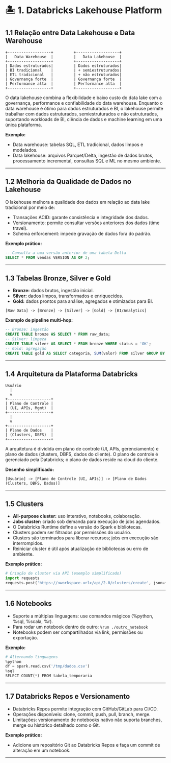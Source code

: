 # 🏝️ 1. Databricks Lakehouse Platform

## 1.1 Relação entre Data Lakehouse e Data Warehouse

```
+-------------------+         +-------------------+
|   Data Warehouse  |         |   Data Lakehouse  |
+-------------------+         +-------------------+
| Dados estruturados|         | Dados estruturados|
| BI tradicional    |         | + semiestruturados|
| ETL tradicional   |         | + não estruturados|
| Governança forte  |         | Governança forte  |
| Performance alta  |         | Performance alta  |
+-------------------+         +-------------------+
```
O data lakehouse combina a flexibilidade e baixo custo do data lake com a governança, performance e confiabilidade do data warehouse. Enquanto o data warehouse é ótimo para dados estruturados e BI, o lakehouse permite trabalhar com dados estruturados, semiestruturados e não estruturados, suportando workloads de BI, ciência de dados e machine learning em uma única plataforma.

**Exemplo:**
- Data warehouse: tabelas SQL, ETL tradicional, dados limpos e modelados.
- Data lakehouse: arquivos Parquet/Delta, ingestão de dados brutos, processamento incremental, consultas SQL e ML no mesmo ambiente.

---

## 1.2 Melhoria da Qualidade de Dados no Lakehouse
O lakehouse melhora a qualidade dos dados em relação ao data lake tradicional por meio de:
- Transações ACID: garante consistência e integridade dos dados.
- Versionamento: permite consultar versões anteriores dos dados (time travel).
- Schema enforcement: impede gravação de dados fora do padrão.

**Exemplo prático:**
```sql
-- Consulta a uma versão anterior de uma tabela Delta
SELECT * FROM vendas VERSION AS OF 2;
```

---

## 1.3 Tabelas Bronze, Silver e Gold
- **Bronze:** dados brutos, ingestão inicial.
- **Silver:** dados limpos, transformados e enriquecidos.
- **Gold:** dados prontos para análise, agregados e otimizados para BI.

```
[Raw Data] -> [Bronze] -> [Silver] -> [Gold] -> [BI/Analytics]
```

**Exemplo de pipeline multi-hop:**
```sql
-- Bronze: ingestão
CREATE TABLE bronze AS SELECT * FROM raw_data;
-- Silver: limpeza
CREATE TABLE silver AS SELECT * FROM bronze WHERE status = 'OK';
-- Gold: agregação
CREATE TABLE gold AS SELECT categoria, SUM(valor) FROM silver GROUP BY categoria;
```

---

## 1.4 Arquitetura da Plataforma Databricks

```
Usuário
  |
  v
+-------------------+
| Plano de Controle |
| (UI, APIs, Mgmt)  |
+-------------------+
  |
  v
+-------------------+
| Plano de Dados    |
| (Clusters, DBFS)  |
+-------------------+
```
A arquitetura é dividida em plano de controle (UI, APIs, gerenciamento) e plano de dados (clusters, DBFS, dados do cliente). O plano de controle é gerenciado pela Databricks; o plano de dados reside na cloud do cliente.

**Desenho simplificado:**
```
[Usuário] -> [Plano de Controle (UI, APIs)] -> [Plano de Dados (Clusters, DBFS, Dados)]
```

---

## 1.5 Clusters
- **All-purpose cluster:** uso interativo, notebooks, colaboração.
- **Jobs cluster:** criado sob demanda para execução de jobs agendados.
- O Databricks Runtime define a versão do Spark e bibliotecas.
- Clusters podem ser filtrados por permissões do usuário.
- Clusters são terminados para liberar recursos; jobs em execução são interrompidos.
- Reiniciar cluster é útil após atualização de bibliotecas ou erro de ambiente.

**Exemplo prático:**
```python
# Criação de cluster via API (exemplo simplificado)
import requests
requests.post('https://<workspace-url>/api/2.0/clusters/create', json={...})
```

---

## 1.6 Notebooks
- Suporte a múltiplas linguagens: use comandos mágicos (%python, %sql, %scala, %r).
- Para rodar um notebook dentro de outro: `%run ./outro_notebook`
- Notebooks podem ser compartilhados via link, permissões ou exportação.

**Exemplo:**
```python
# Alternando linguagens
%python
df = spark.read.csv('/tmp/dados.csv')
%sql
SELECT COUNT(*) FROM tabela_temporaria
```

---

## 1.7 Databricks Repos e Versionamento
- Databricks Repos permite integração com GitHub/GitLab para CI/CD.
- Operações disponíveis: clone, commit, push, pull, branch, merge.
- Limitações: versionamento de notebooks nativo não suporta branches, merge ou histórico detalhado como o Git.

**Exemplo prático:**
- Adicione um repositório Git ao Databricks Repos e faça um commit de alteração em um notebook.

--- 